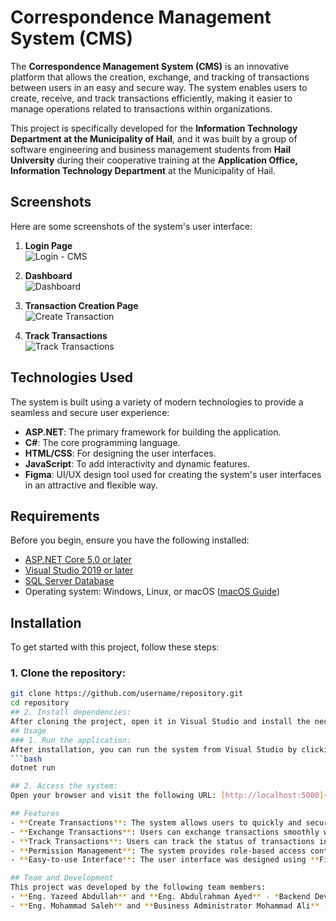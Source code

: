 # Correspondence Management System (CMS)
The **Correspondence Management System (CMS)** is an innovative platform that allows the creation, exchange, and tracking of transactions between users in an easy and secure way. The system enables users to create, receive, and track transactions efficiently, making it easier to manage operations related to transactions within organizations.

This project is specifically developed for the **Information Technology Department at the Municipality of Hail**, and it was built by a group of software engineering and business management students from **Hail University** during their cooperative training at the **Application Office, Information Technology Department** at the Municipality of Hail.

## Screenshots

Here are some screenshots of the system's user interface:

1. **Login Page**  
![Login - CMS ](https://github.com/user-attachments/assets/5bcd0561-9ed2-4066-94a7-64bdd8859255)

2. **Dashboard**  
   ![Dashboard](assets/images/dashboard.png)

3. **Transaction Creation Page**  
   ![Create Transaction](assets/images/create-transaction.png)

4. **Track Transactions**  
   ![Track Transactions](assets/images/track-transactions.png)

## Technologies Used

The system is built using a variety of modern technologies to provide a seamless and secure user experience:

- **ASP.NET**: The primary framework for building the application.
- **C#**: The core programming language.
- **HTML/CSS**: For designing the user interfaces.
- **JavaScript**: To add interactivity and dynamic features.
- **Figma**: UI/UX design tool used for creating the system's user interfaces in an attractive and flexible way.

## Requirements

Before you begin, ensure you have the following installed:

- [ASP.NET Core 5.0 or later](https://dotnet.microsoft.com/download/dotnet)
- [Visual Studio 2019 or later](https://visualstudio.microsoft.com/)
- [SQL Server Database](https://www.microsoft.com/en-us/sql-server/sql-server-downloads)
- Operating system: Windows, Linux, or macOS ([macOS Guide](https://www.apple.com/macos/))

## Installation

To get started with this project, follow these steps:

### 1. Clone the repository:
```bash
git clone https://github.com/username/repository.git
cd repository
## 2. Install dependencies:
After cloning the project, open it in Visual Studio and install the necessary dependencies via **NuGet Package Manager**.
## Usage
### 1. Run the application:
After installation, you can run the system from Visual Studio by clicking the **Run** button or using the following command in the terminal:
```bash
dotnet run

## 2. Access the system:
Open your browser and visit the following URL: [http://localhost:5000](http://localhost:5000)

## Features
- **Create Transactions**: The system allows users to quickly and securely create transactions.
- **Exchange Transactions**: Users can exchange transactions smoothly within the system.
- **Track Transactions**: Users can track the status of transactions in real-time.
- **Permission Management**: The system provides role-based access control and permission management for different users.
- **Easy-to-use Interface**: The user interface was designed using **Figma**, ensuring a user-friendly experience.

## Team and Development
This project was developed by the following team members:
- **Eng. Yazeed Abdullah** and **Eng. Abdulrahman Ayed** - *Backend Developers*: Responsible for developing backend services using **ASP.NET** and **C#**. Special thanks to [@swe-yazeed](https://github.com/swe-yazeed) and [@swe-abdulrahman](https://github.com/swe-abdulrahman) for their contributions.
- **Eng. Mohammad Saleh** and **Business Administrator Mohammad Ali** - *Frontend Developers*: Responsible for creating user interfaces using **HTML**, **CSS**, and **JavaScript**, as well as designing the user experience (**UI/UX**) with **Figma**. Special thanks to [@swe-mohammad](https://github.com/swe-mohammad) and [@mohammad-business](https://github.com/mohammad-business) for their efforts.

